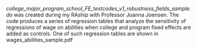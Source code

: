 *college_major_program_school_FE_testcodes_v1_robustness_fields_sample.do* was created during my RAship with Professor Juanna Joensen. The code produces a series of regression tables that analyze the sensitivity of regressions of wage on abilities when college and program fixed effects are added as controls. One of such regression tables are shown in wages_abilities_sample.pdf 
